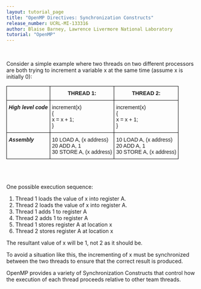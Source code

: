 ```yaml
---
layout: tutorial_page
title: "OpenMP Directives: Synchronization Constructs"
release_number: UCRL-MI-133316
author: Blaise Barney, Lawrence Livermore National Laboratory
tutorial: "OpenMP"
---
```


<br>

Consider a simple example where two threads on two different processors are both trying to increment a variable x at the same time (assume x is initially 0):

<style type="text/css">
.tg  {border-collapse:collapse;border-spacing:0;}
.tg td{border-color:black;border-style:solid;border-width:1px;font-family:Arial, sans-serif;font-size:14px;
  overflow:hidden;padding:10px 5px;word-break:normal;}
.tg th{border-color:black;border-style:solid;border-width:1px;font-family:Arial, sans-serif;font-size:14px;
  font-weight:normal;overflow:hidden;padding:10px 5px;word-break:normal;}
.tg .tg-6t3r{font-style:italic;font-weight:bold;text-align:left;vertical-align:top}
.tg .tg-amwm{font-weight:bold;text-align:center;vertical-align:top}
.tg .tg-0lax{text-align:left;vertical-align:top}
</style>
<table class="tg">
<thead>
  <tr>
    <th class="tg-6t3r"></th>
    <th class="tg-amwm">THREAD 1:</th>
    <th class="tg-amwm">THREAD 2:</th>
  </tr>
</thead>
<tbody>
  <tr>
    <td class="tg-6t3r">High level code</td>
    <td class="tg-0lax"><span style="font-weight:normal;font-style:normal;text-decoration:none">increment(x)</span><br><span style="font-weight:normal;font-style:normal;text-decoration:none">{</span><br><span style="font-weight:normal;font-style:normal;text-decoration:none">    x = x + 1;</span><br><span style="font-weight:normal;font-style:normal;text-decoration:none">}</span></td>
    <td class="tg-0lax"><span style="font-weight:normal;font-style:normal;text-decoration:none">increment(x)</span><br><span style="font-weight:normal;font-style:normal;text-decoration:none">{</span><br><span style="font-weight:normal;font-style:normal;text-decoration:none">    x = x + 1;</span><br><span style="font-weight:normal;font-style:normal;text-decoration:none">}</span></td>
  </tr>
  <tr>
    <td class="tg-6t3r">Assembly</td>
    <td class="tg-0lax"><span style="font-weight:normal;font-style:normal;text-decoration:none">10   LOAD A, (x address)</span><br><span style="font-weight:normal;font-style:normal;text-decoration:none">20   ADD A, 1</span><br><span style="font-weight:normal;font-style:normal;text-decoration:none">30   STORE A, (x address)</span></td>
    <td class="tg-0lax"><span style="font-weight:normal;font-style:normal;text-decoration:none">10   LOAD A, (x address)</span><br><span style="font-weight:normal;font-style:normal;text-decoration:none">20   ADD A, 1</span><br><span style="font-weight:normal;font-style:normal;text-decoration:none">30   STORE A, (x address)</span></td>
  </tr>
</tbody>
</table>

<br><br>

One possible execution sequence:
1. Thread 1 loads the value of x into register A.
1. Thread 2 loads the value of x into register A.
1. Thread 1 adds 1 to register A
1. Thread 2 adds 1 to register A
1. Thread 1 stores register A at location x
1. Thread 2 stores register A at location x

The resultant value of x will be 1, not 2 as it should be.

To avoid a situation like this, the incrementing of x must be synchronized between the two threads to ensure that the correct result is produced.

OpenMP provides a variety of Synchronization Constructs that control how the execution of each thread proceeds relative to other team threads.